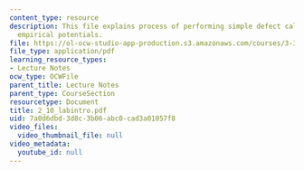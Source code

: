 ```yaml
---
content_type: resource
description: This file explains process of performing simple defect calculations using
  empirical potentials.
file: https://ol-ocw-studio-app-production.s3.amazonaws.com/courses/3-320-atomistic-computer-modeling-of-materials-sma-5107-spring-2005/7a0d6dbd3d8c3b06abc0cad3a01057f8_2_10_labintro.pdf
file_type: application/pdf
learning_resource_types:
- Lecture Notes
ocw_type: OCWFile
parent_title: Lecture Notes
parent_type: CourseSection
resourcetype: Document
title: 2_10_labintro.pdf
uid: 7a0d6dbd-3d8c-3b06-abc0-cad3a01057f8
video_files:
  video_thumbnail_file: null
video_metadata:
  youtube_id: null
---
```

